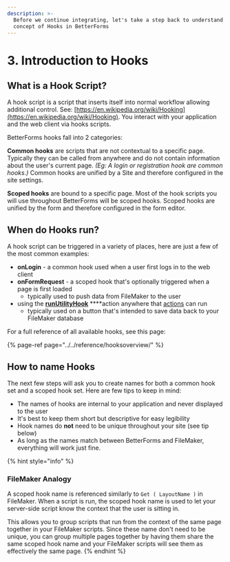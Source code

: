 ```yaml
---
description: >-
  Before we continue integrating, let's take a step back to understand the
  concept of Hooks in BetterForms
---
```


# 3. Introduction to Hooks

## What is a Hook Script?

A hook script is a script that inserts itself into normal workflow allowing additional control. See: [https://en.wikipedia.org/wiki/Hooking](https://en.wikipedia.org/wiki/Hooking). You interact with your application and the web client via hooks scripts.

BetterForms hooks fall into 2 categories:

**Common hooks** are scripts that are not contextual to a specific page. Typically they can be called from anywhere and do not contain information about the user's current page. _\(Eg: A login or registration hook are common hooks.\)_ Common hooks are unified by a Site and therefore configured in the site settings.

**Scoped hooks** are bound to a specific page. Most of the hook scripts you will use throughout BetterForms will be scoped hooks. Scoped hooks are unified by the form and therefore configured in the form editor.

## When do Hooks run?

A hook script can be triggered in a variety of places, here are just a few of the most common examples:

* **onLogin** - a common hook used when a user first logs in to the web client
* **onFormRequest** - a scoped hook that's optionally triggered when a page is first loaded
  * typically used to push data from FileMaker to the user
* using the [**runUtilityHook**](../../reference/actions-processor/actions_overview/runutilityhook.md) ****action anywhere that [actions](../../reference/actions-processor/) can run
  * typically used on a button that's intended to save data back to your FileMaker database

For a full reference of all available hooks, see this page:

{% page-ref page="../../reference/hooksoverview/" %}

## How to name Hooks

The next few steps will ask you to create names for both a common hook set and a scoped hook set. Here are few tips to keep in mind:

* The names of hooks are internal to your application and never displayed to the user
* It's best to keep them short but descriptive for easy legibility
* Hook names do **not** need to be unique throughout your site \(see tip below\)
* As long as the names match between BetterForms and FileMaker, everything will work just fine.

{% hint style="info" %}
### **FileMaker Analogy**

A scoped hook name is referenced similarly to `Get ( LayoutName )` in FileMaker. When a script is run, the scoped hook name is used to let your server-side script know the context that the user is sitting in.

This allows you to group scripts that run from the context of the same page together in your FileMaker scripts. Since these name don't need to be unique, you can group multiple pages together by having them share the same scoped hook name and your FileMaker scripts will see them as effectively the same page.
{% endhint %}

